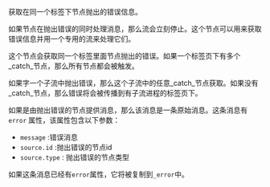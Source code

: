 获取在同一个标签下节点抛出的错误信息。

如果节点在抛出错误的同时处理消息，那么流会立刻停止。这个节点可以用来获取错误信息并用一个专用的流来处理它们。

这个节点会获取同一个标签里面节点抛出的错误。如果一个标签页下有多个_catch_节点，那么所有节点都会被触发。

如果字一个子流中抛出错误，那么这个子流中的任意_catch_节点获取。如果没有_catch_节点，那么错误将会被传播到有子流进程的标签页下。

如果是由抛出错误的节点提供消息，那么该消息是一条原始消息。这条消息有`error` 属性，该属性包含以下参数：

*   `message` :错误消息
*   `source.id` :抛出错误的节点id
*   `source.type` : 抛出错误的节点类型

如果这条消息已经有`error`属性，它将被复制到`_error`中。